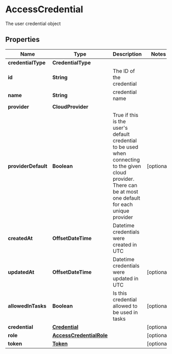 

# AccessCredential

The user credential object

## Properties

| Name | Type | Description | Notes |
|------------ | ------------- | ------------- | -------------|
|**credentialType** | **CredentialType** |  |  |
|**id** | **String** | The ID of the credential |  |
|**name** | **String** | credential name |  |
|**provider** | **CloudProvider** |  |  |
|**providerDefault** | **Boolean** | True if this is the user&#39;s default credential to be used when connecting to the given cloud provider. There can be at most one default for each unique provider |  [optional] |
|**createdAt** | **OffsetDateTime** | Datetime credentials were created in UTC |  |
|**updatedAt** | **OffsetDateTime** | Datetime credentials were updated in UTC |  [optional] |
|**allowedInTasks** | **Boolean** | Is this credential allowed to be used in tasks |  [optional] |
|**credential** | [**Credential**](Credential.md) |  |  [optional] |
|**role** | [**AccessCredentialRole**](AccessCredentialRole.md) |  |  [optional] |
|**token** | [**Token**](Token.md) |  |  [optional] |




